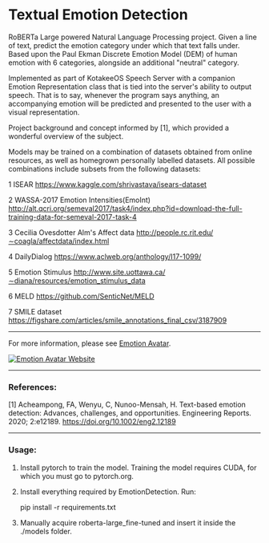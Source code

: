 # Textual Emotion Detection

RoBERTa Large powered Natural Language Processing project. Given a line of text, predict the emotion category under which that text falls under. Based upon the Paul Ekman Discrete Emotion Model (DEM) of human emotion with 6 categories, alongside an additional "neutral" category. 

Implemented as part of KotakeeOS Speech Server with a companion Emotion Representation class that is tied into the server's ability to output speech. That is to say, whenever the program says anything, an accompanying emotion will be predicted and presented to the user with a visual representation. 

Project background and concept informed by [1], which provided a wonderful overview of the subject.

Models may be trained on a combination of datasets obtained from online resources, as well as homegrown personally labelled datasets. All possible combinations include subsets from the following datasets:

1 ISEAR
  https://www.kaggle.com/shrivastava/isears-dataset

2 WASSA-2017 Emotion Intensities(EmoInt)
  http://alt.qcri.org/semeval2017/task4/index.php?id=download-the-full-training-data-for-semeval-2017-task-4 

3 Cecilia Ovesdotter Alm's Affect data
  http://people.rc.rit.edu/∼coagla/affectdata/index.html

4 DailyDialog
  https://www.aclweb.org/anthology/I17-1099/

5 Emotion Stimulus
  http://www.site.uottawa.ca/∼diana/resources/emotion_stimulus_data

6 MELD
  https://github.com/SenticNet/MELD

7 SMILE dataset
  https://figshare.com/articles/smile_annotations_final_csv/3187909 

---

For more information, please see [Emotion Avatar](http://emotionavatar.com/).

[![Emotion Avatar Website](https://i.imgur.com/mM2eWXg.png "Emotion Avatar Website")](http://emotionavatar.com/)


---

### References:

[1] Acheampong, FA, Wenyu, C, Nunoo-Mensah, H. Text-based emotion detection: Advances, challenges, and opportunities. Engineering Reports. 2020; 2:e12189. https://doi.org/10.1002/eng2.12189

---

### Usage:

1. Install pytorch to train the model. Training the model requires CUDA, 
   for which you must go to pytorch.org. 

2. Install everything required by EmotionDetection. Run:

   pip install -r requirements.txt 

3. Manually acquire roberta-large_fine-tuned and insert it inside the 
   ./models folder. 